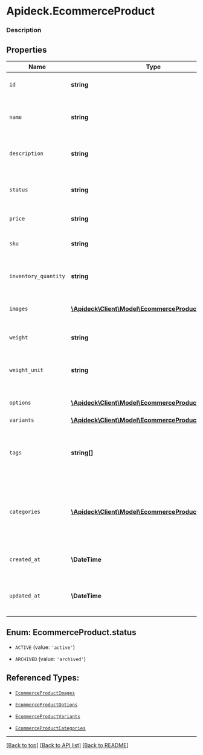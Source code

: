 # Apideck.EcommerceProduct

### Description

## Properties
Name | Type | Description | Notes
------------ | ------------- | ------------- | -------------
`id` | **string** | A unique identifier for an object. | 
`name` | **string** | The name of the product as it should be displayed to customers. | [optional] 
`description` | **string** | A detailed description of the product. | [optional] 
`status` | **string** | The current status of the product (active or archived). | [optional] 
`price` | **string** | The price of the product. | [optional] 
`sku` | **string** | The stock keeping unit of the product. | [optional] 
`inventory_quantity` | **string** | The quantity of the product in stock. | [optional] 
`images` | [**\Apideck\Client\Model\EcommerceProductImages[]**](EcommerceProductImages.md) | An array of image URLs for the product. | [optional] 
`weight` | **string** | The weight of the product. | [optional] 
`weight_unit` | **string** | The unit of measurement for the weight of the product. | [optional] 
`options` | [**\Apideck\Client\Model\EcommerceProductOptions[]**](EcommerceProductOptions.md) | An array of options for the product. | [optional] 
`variants` | [**\Apideck\Client\Model\EcommerceProductVariants[]**](EcommerceProductVariants.md) |  | [optional] 
`tags` | **string[]** | An array of tags for the product, used for organization and searching. | [optional] 
`categories` | [**\Apideck\Client\Model\EcommerceProductCategories[]**](EcommerceProductCategories.md) | An array of categories for the product, used for organization and searching. | [optional] 
`created_at` | **\DateTime** | The date and time when the object was created. | [optional] 
`updated_at` | **\DateTime** | The date and time when the object was last updated. | [optional] 





<a name="STATUS"></a>
## Enum: EcommerceProduct.status


* `ACTIVE` (value: `'active'`)

* `ARCHIVED` (value: `'archived'`)




## Referenced Types:







* [`EcommerceProductImages`](EcommerceProductImages.md)


* [`EcommerceProductOptions`](EcommerceProductOptions.md)
* [`EcommerceProductVariants`](EcommerceProductVariants.md)

* [`EcommerceProductCategories`](EcommerceProductCategories.md)



---

[[Back to top]](#) [[Back to API list]](../../../../README.md#documentation-for-api-endpoints) [[Back to README]](../../../../README.md)



